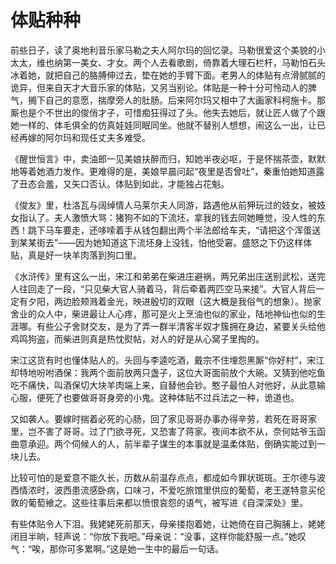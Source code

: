 # 体贴种种

前些日子，读了奥地利音乐家马勒之夫人阿尔玛的回忆录。马勒很爱这个美貌的小太太，维也纳第一美女、才女。两个人去看歌剧，倚靠着大理石栏杆，马勒怕石头冰着她，就把自己的胳膊伸过去，垫在她的手臂下面。老男人的体贴有点滑腻腻的诡异，但来自天才大音乐家的体贴，又另当别论。体贴是一种十分可怜动人的脾气，搁下自己的意愿，揣摩旁人的肚肠。后来阿尔玛又相中了大画家科柯施卡。那厮也是个不世出的俊俏才子，可惜痴狂得过了头。他失去她后，就让匠人做了个跟她一样的、体毛俱全的仿真娃娃同眠同坐。他就不替别人想想，闹这么一出，让已经再嫁的阿尔玛和现任丈夫多难受。

《醒世恒言》中，卖油郎一见美娘扶醉而归，知她半夜必呕，于是怀揣茶壶，默默地等着她酒力发作。更难得的是，美娘早晨问起“夜里是否曾吐”，秦重怕她知道露了丑态会羞，又矢口否认。体贴到如此，才能独占花魁。

《俊友》里，杜洛瓦与阔绰情人马莱尔夫人同游，路遇他从前狎玩过的妓女，被妓女指认了。夫人激愤大骂：猪狗不如的下流坯，拿我的钱去同她睡觉，没人性的东西！跳下马车要走，还哆嗦着手从钱包翻出两个半法郎给车夫，“请把这个浑蛋送到某某街去”——因为她知道这下流坯身上没钱，怕他受窘。盛怒之下仍这样体贴，真是好一块羊肉落到狗口里。

《水浒传》里有这么一出，宋江和弟弟在柴进庄避祸，两兄弟出庄送别武松，送完人往回走了一段，“只见柴大官人骑着马，背后牵着两匹空马来接”。大官人背后一定有夕阳，两边脸颊溅着金光，映进殷切的双眼（这大概是我俗气的想象）。抛家舍业的众人中，柴进最让人心疼，那可是火上烹油也似的家业，陆地神仙也似的生涯哪。有些公子舍财交友，是为了弄一群半清客半奴才簇拥在身边，紧要关头给他鸡鸣狗盗，而柴进则真是热忱熨帖，对人的好是从心窝子里掏的。

宋江这货有时也懂体贴人的。头回与李逵吃酒，戴宗不住埋怨黑厮“你好村”，宋江却特地吩咐酒保：我两个面前放两只盏子，这位大哥面前放个大碗。又猜到他吃鱼吃不痛快，叫酒保切大块羊肉端上来，自替他会钞。憨子最怕人对他好，从此意输心服，便死了也要做哥哥身旁的小鬼。这种体贴不过兵法之一种，诡道也。

又如袭人。要嫁时揣着必死的心肠，回了家见哥哥办事办得辛劳，若死在哥哥家里，岂不害了哥哥。过了门欲寻死，又恐害了蒋家。夜间本欲不从，奈何姑爷玉函曲意承迎。两个伺候人的人，前半辈子谋生的本事就是温柔体贴，倒确实能过到一块儿去。

比较可怕的是爱意不能久长，历数从前温存点点，都成如今罪状斑斑。王尔德与波西情浓时，波西患流感卧病，口味刁，不爱吃旅馆里供应的葡萄，老王遂特意买伦敦的葡萄飨之。这些往事后来都以愤恨哀怨的语气，被写进《自深深处》里。

有些体贴令人下泪。我姥姥死前那天，母亲搂抱着她，让她倚在自己胸脯上，姥姥闭目半晌，轻声说：“你放下我吧。”母亲说：“没事，这样你能舒服一点。”她叹气：“唉，那你可多累啊。”这是她一生中的最后一句话。